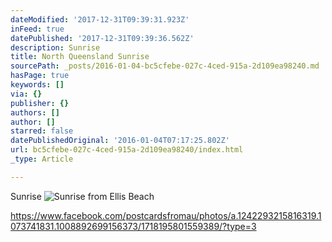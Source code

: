 ```yaml
---
dateModified: '2017-12-31T09:39:31.923Z'
inFeed: true
datePublished: '2017-12-31T09:39:36.562Z'
description: Sunrise
title: North Queensland Sunrise
sourcePath: _posts/2016-01-04-bc5cfebe-027c-4ced-915a-2d109ea98240.md
hasPage: true
keywords: []
via: {}
publisher: {}
authors: []
author: []
starred: false
datePublishedOriginal: '2016-01-04T07:17:25.802Z'
url: bc5cfebe-027c-4ced-915a-2d109ea98240/index.html
_type: Article

---
```

Sunrise
![Sunrise from Ellis Beach](blob:http://localhost:8000/99ba2016-0003-4083-9395-736066d1b0e8)

https://www.facebook.com/postcardsfromau/photos/a.1242293215816319.1073741831.1008892699156373/1718195801559389/?type=3